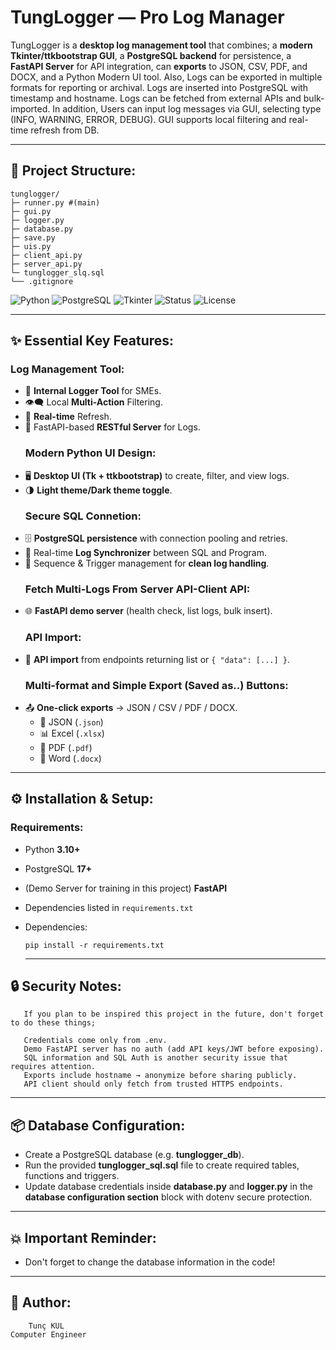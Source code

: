 # TungLogger — Pro Log Manager

TungLogger is a **desktop log management tool** that combines; a **modern Tkinter/ttkbootstrap GUI**, a **PostgreSQL backend** for persistence, a **FastAPI Server** for API integration, can **exports** to JSON, CSV, PDF, and DOCX, and a Python Modern UI tool.
Also, Logs can be exported in multiple formats for reporting or archival. Logs are inserted into PostgreSQL with timestamp and hostname. Logs can be fetched from external APIs and bulk-imported. 
In addition, Users can input log messages via GUI, selecting type (INFO, WARNING, ERROR, DEBUG). GUI supports local filtering and real-time refresh from DB.

---

## 📂 Project Structure:

```
tunglogger/
├─ runner.py #(main)
├─ gui.py
├─ logger.py
├─ database.py
├─ save.py
├─ uis.py
├─ client_api.py
├─ server_api.py
└─ tunglogger_slq.sql
└── .gitignore
```
![Python](https://img.shields.io/badge/Python-3.10+-blue?logo=python)
![PostgreSQL](https://img.shields.io/badge/PostgreSQL-Database-blue?logo=postgresql)
![Tkinter](https://img.shields.io/badge/UI-Tkinter-brightgreen?logo=windows)
![Status](https://img.shields.io/badge/Status-Active-success)
![License](https://img.shields.io/badge/License-MIT-lightgrey)

---

## ✨ Essential Key Features:

  ### Log Management Tool:
- 💾 **Internal Logger Tool** for SMEs.
- 👁‍🗨 Local **Multi-Action** Filtering.
- 🔁 **Real-time** Refresh.
- 🔰 FastAPI-based **RESTful Server** for Logs.
  ### Modern Python UI Design:
- 🖥️ **Desktop UI (Tk + ttkbootstrap)** to create, filter, and view logs.
- 🌗 **Light theme/Dark theme toggle**.
  ### Secure SQL Connetion: 
- 🗄️ **PostgreSQL persistence** with connection pooling and retries.
- 📜 Real-time **Log Synchronizer** between SQL and Program.
- 📃 Sequence & Trigger management for **clean log handling**.
  ### Fetch Multi-Logs From Server API-Client API: 
- 🌐 **FastAPI demo server** (health check, list logs, bulk insert).
  ### API Import:  
- 🔗 **API import** from endpoints returning list or `{ "data": [...] }`.
  ### Multi-format and Simple Export (Saved as..) Buttons:  
- 📤 **One-click exports** → JSON / CSV / PDF / DOCX.
  - 📄 JSON  (`.json`)
  - 📊 Excel (`.xlsx`)  
  - 📑 PDF  (`.pdf`)
  - 📝 Word (`.docx`) 

---

## ⚙️ Installation & Setup:

### Requirements:
- Python **3.10+**
- PostgreSQL **17+**
- (Demo Server for training in this project) **FastAPI**
- Dependencies listed in `requirements.txt`
- Dependencies:
  ```
  pip install -r requirements.txt
  ```
  
  ---

## 🔒 Security Notes:
  
  ```
     If you plan to be inspired this project in the future, don't forget to do these things;
     
     Credentials come only from .env.
     Demo FastAPI server has no auth (add API keys/JWT before exposing).
     SQL information and SQL Auth is another security issue that requires attention.
     Exports include hostname → anonymize before sharing publicly.
     API client should only fetch from trusted HTTPS endpoints.
```
     
---

## 📦 Database Configuration:

- Create a PostgreSQL database (e.g. **tunglogger_db**).
- Run the provided **tunglogger_sql.sql** file to create required tables, functions and triggers.
- Update database credentials inside **database.py** and **logger.py** in the **database configuration section** block with dotenv secure protection.

---

## 💥 Important Reminder:

- Don't forget to change the database information in the code!

---


## 👑 Author:

        Tunç KUL
    Computer Engineer
